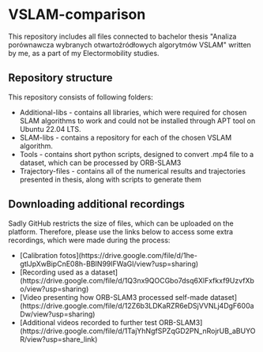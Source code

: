 # VSLAM-comparison
This repository includes all files connected to bachelor thesis "Analiza porównawcza wybranych otwartoźródłowych algorytmów VSLAM" written by me, as a part of my Electormobility studies.

## Repository structure
This repository consists of following folders:

<ul>
  <li>Additional-libs - contains all libraries, which were required for chosen SLAM algorithms to work and could not be installed through APT tool on Ubuntu 22.04 LTS. </li>
  <li>SLAM-libs - contains a repository for each of the chosen VSLAM algorithm.</li>
  <li>Tools - contains short python scripts, designed to convert .mp4 file to a dataset, which can be processed by ORB-SLAM3</li>
  <li>Trajectory-files - contains all of the numerical results and trajectories presented in thesis, along with scripts to generate them</li>
</ul>

## Downloading additional recordings

Sadly GitHub restricts the size of files, which can be uploaded on the platform. Therefore, please use the links below to access some extra recordings, which were made during the process:

<ul>
  <li>[Calibration fotos](https://drive.google.com/file/d/1he-gtlJpXwBipCnE08h-BBIN99lFWaGl/view?usp=sharing) </li>
  <li>[Recording used as a dataset](https://drive.google.com/file/d/1Q3nx9QOCGbo7dsq6XlFxfkxf9UzvfXbo/view?usp=sharing) </li>
  <li>[Video presenting how ORB-SLAM3 processed self-made dataset](https://drive.google.com/file/d/12Z6b3LDKaRZR6eDSjVVNLj4DgF600aDw/view?usp=sharing)</li>
  <li>[Additional videos recorded to further test ORB-SLAM3](https://drive.google.com/file/d/1TajYhNgfSPZqGD2PN_nRojrUB_aBUYOR/view?usp=share_link)</li>
</ul>
